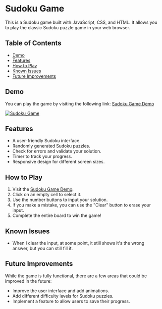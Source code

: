 # Sudoku Game

This is a Sudoku game built with JavaScript, CSS, and HTML. It allows you to play the classic Sudoku puzzle game in your web browser.

## Table of Contents
- [Demo](#demo)
- [Features](#features)
- [How to Play](#how-to-play)
- [Known Issues](#known-issues)
- [Future Improvements](#future-improvements)

## Demo

You can play the game by visiting the following link: [Sudoku Game Demo](link_to_demo)

[![Sudoku_Game](https://github.com/yasseralff/sudoku1-js-game/assets/80799395/8f03b139-b923-4cd7-b754-a14c84785e6e)](link_to_demo)

## Features

- A user-friendly Sudoku interface.
- Randomly generated Sudoku puzzles.
- Check for errors and validate your solution.
- Timer to track your progress.
- Responsive design for different screen sizes.

## How to Play

1. Visit the [Sudoku Game Demo](link_to_demo).
2. Click on an empty cell to select it.
3. Use the number buttons to input your solution.
4. If you make a mistake, you can use the "Clear" button to erase your input.
5. Complete the entire board to win the game!

## Known Issues

- When I clear the input, at some point, it still shows it's the wrong answer, but you can still fill it.

## Future Improvements

While the game is fully functional, there are a few areas that could be improved in the future:

- Improve the user interface and add animations.
- Add different difficulty levels for Sudoku puzzles.
- Implement a feature to allow users to save their progress.

